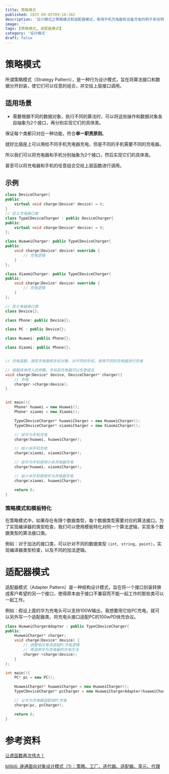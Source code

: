 ```yaml
---
title: 策略模式
published: 2025-09-05T09:10:36Z
description: '设计模式之策略模式和适配器模式，使用手机充电器和设备充电的例子来说明。'
image: ''
tags: [策略模式, 适配器模式]
category: '设计模式'
draft: false
---
```


# 策略模式

所谓策略模式（Strategy Pattern），是一种行为设计模式，旨在将算法接口和数据分开封装，使它们可以任意的组合，并交给上层接口调用。

## 适用场景

+ 需要根据不同的数据对象，执行不同的算法时，可以将这些操作和数据对象各自抽象为2个接口，再分别实现它们的具体类。

保证每个类都只对应一种功能，符合**单一职责原则**。

就好比插座上可以用给不同手机充电器充电，但是不同的手机需要不同的充电器。

所以我们可以将充电器和手机分别抽象为2个接口，然后实现它们的具体类。

甚至可以将充电器和手机的任意组合交给上层函数进行调用。

## 示例

```cpp
class DeviceCharger{
public:
    virtual void charge(Device* device) = 0;
}
// 定义充电接口类
class TypeCDeviceCharger : public DeviceCharger{
public:
    virtual void charge(Device* device) = 0;
};

class HuaweiCharger: public TypeCDeviceCharger{
public:
    void charge(Device* device) override {
        // 充电逻辑
    }
};

class XiaomiCharger: public TypeCDeviceCharger{
public:
    void charge(Device* device) override {
        // 充电逻辑
    }
};

// 定义电器接口类
class Device{};

class Phone: public Device{};

class PC : public Device{};

class Huawei: public Phone{};

class Xiaomi: public Phone{};


// 充电函数，接受充电器和手机对象，对不同的手机，使用不同的充电器进行充电

// 根据具体传入的参数，手机和充电器可以任意组合
void charge(Device* device, DeviceCharger* charger){
    // 充电
    charger->charge(device);
}


int main(){
    Phone* huawei = new Huawei();
    Phone* xiaomi = new Xiaomi();

    TypeCDeviceCharger* huaweiCharger = new HuaweiCharger();
    TypeCDeviceCharger* xiaomiCharger = new XiaomiCharger();

    // 给华为手机充电
    charge(huawei, huaweiCharger);

    // 给小米手机充电
    charge(xiaomi, xiaomiCharger);

    // 给华为手机使用小米充电器充电
    charge(huawei, xiaomiCharger);

    // 给小米手机使用华为充电器充电
    charge(xiaomi, huaweiCharger);

    return 0;
}
```

### 策略模式和模板特化

在策略模式中，如果存在有限个数据类型，每个数据类型需要对应的算法接口。为了实现编译器的类型检查，我们可以使用模板特化对同一个算法逻辑，实现多个数据类型的算法接口类。

例如：对于加法的接口类，可以针对不同的数据类型 `(int, string, point)`，实现编译器类型检查，以及不同的加法逻辑。

# 适配器模式

适配器模式（Adapter Pattern）是一种结构设计模式，旨在将一个接口封装转换成客户希望的另一个接口，使得原本由于接口不兼容而不能一起工作的那些类可以一起工作。

例如：假设上面的华为充电头可以支持100W输出，我想要用它给PC充电，就可以另外写一个适配器类，将充电头接口适配PC的100wPD快充协议。

```cpp
class HuaweiChargerAdapter : public TypeCDeviceCharger{
public:
    HuaweiCharger* charger;
    void charge(Device* device) {
        // 调整电压电流适配PC充电逻辑
        // 再调用华为充电器的充电方法
        charger->charge(device);
    }
};

int main(){
    PC* pc = new PC();

    HuaweiCharger* huaweiCharger = new HuaweiCharger();
    TypeCDeviceCharger* pcCharger = new HuaweiChargerAdapter(huaweiCharger);

    // 让华为充电器适配给PC充电
    charge(pc, pcCharger);

    return 0;
}
```

# 参考资料

[让虚函数再次伟大！](https://github.com/parallel101/course/blob/master/slides/design/virtual.md)

[bilibili: 速通面向对象设计模式（1）：策略、工厂、迭代器、适配器、享元、代理](https://www.bilibili.com/video/BV1u1421i7GV?spm_id_from=333.788.videopod.sections&vd_source=caf7bc500eb03a267461b0af17a20763)